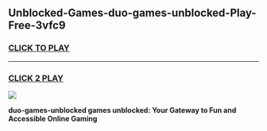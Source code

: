 
## Unblocked-Games-duo-games-unblocked-Play-Free-3vfc9
<h3>
<a href="https://premium76.site?title=duo-games-unblocked&ref=23A">CLICK TO PLAY</a></h3>
<hr>

<h3>
<a href="https://premium76.site?title=duo-games-unblocked&ref=23A">CLICK 2 PLAY</a>
  
</h3>

<a href="https://premium76.site?title=duo-games-unblocked&ref=23A"><img src="https://clearcache.store/games.png"></a>


**duo-games-unblocked games unblocked: Your Gateway to Fun and Accessible Online Gaming**

